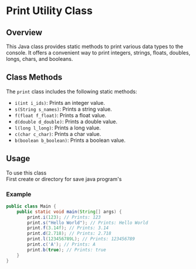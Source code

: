 # Print Utility Class

## Overview
This Java class provides static methods to print various data types to the console. It offers a convenient way to print integers, strings, floats, doubles, longs, chars, and booleans.

## Class Methods
The `print` class includes the following static methods:

- `i(int i_ids)`: Prints an integer value.
- `s(String s_names)`: Prints a string value.
- `f(float f_float)`: Prints a float value.
- `d(double d_double)`: Prints a double value.
- `l(long l_long)`: Prints a long value.
- `c(char c_char)`: Prints a char value.
- `b(boolean b_boolean)`: Prints a boolean value.

## Usage
To use this class<br> First create or directory for save java program's

### Example

```java
public class Main {
    public static void main(String[] args) {
        print.i(123); // Prints: 123
        print.s("Hello World"); // Prints: Hello World
        print.f(3.14f); // Prints: 3.14
        print.d(2.718); // Prints: 2.718
        print.l(123456789L); // Prints: 123456789
        print.c('A'); // Prints: A
        print.b(true); // Prints: true
    }
}
